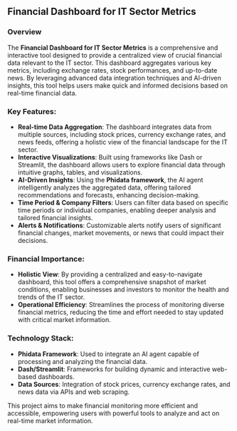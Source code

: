 ## Financial Dashboard for IT Sector Metrics

### Overview
The **Financial Dashboard for IT Sector Metrics** is a comprehensive and interactive tool designed to provide a centralized view of crucial financial data relevant to the IT sector. This dashboard aggregates various key metrics, including exchange rates, stock performances, and up-to-date news. By leveraging advanced data integration techniques and AI-driven insights, this tool helps users make quick and informed decisions based on real-time financial data.

### Key Features:
- **Real-time Data Aggregation**: The dashboard integrates data from multiple sources, including stock prices, currency exchange rates, and news feeds, offering a holistic view of the financial landscape for the IT sector.
- **Interactive Visualizations**: Built using frameworks like Dash or Streamlit, the dashboard allows users to explore financial data through intuitive graphs, tables, and visualizations.
- **AI-Driven Insights**: Using the **Phidata framework**, the AI agent intelligently analyzes the aggregated data, offering tailored recommendations and forecasts, enhancing decision-making.
- **Time Period & Company Filters**: Users can filter data based on specific time periods or individual companies, enabling deeper analysis and tailored financial insights.
- **Alerts & Notifications**: Customizable alerts notify users of significant financial changes, market movements, or news that could impact their decisions.

### Financial Importance:
- **Holistic View**: By providing a centralized and easy-to-navigate dashboard, this tool offers a comprehensive snapshot of market conditions, enabling businesses and investors to monitor the health and trends of the IT sector.
- **Operational Efficiency**: Streamlines the process of monitoring diverse financial metrics, reducing the time and effort needed to stay updated with critical market information.

### Technology Stack:
- **Phidata Framework**: Used to integrate an AI agent capable of processing and analyzing the financial data.
- **Dash/Streamlit**: Frameworks for building dynamic and interactive web-based dashboards.
- **Data Sources**: Integration of stock prices, currency exchange rates, and news data via APIs and web scraping.

This project aims to make financial monitoring more efficient and accessible, empowering users with powerful tools to analyze and act on real-time market information.
